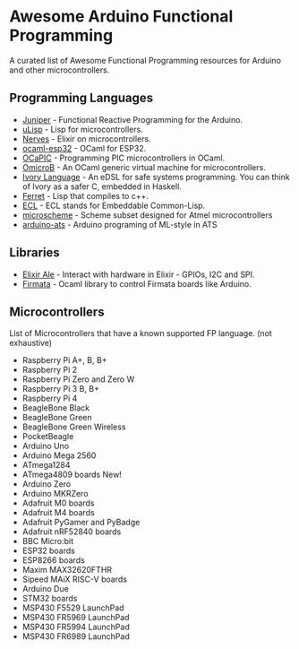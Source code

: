 # Awesome Arduino Functional Programming
A curated list of Awesome Functional Programming resources for Arduino and other microcontrollers.

## Programming Languages
* [Juniper](http://www.juniper-lang.org/) - Functional Reactive Programming for the Arduino.
* [uLisp](http://www.ulisp.com/) - Lisp for microcontrollers.
* [Nerves](https://www.nerves-project.org/) - Elixir on microcontrollers.
* [ocaml-esp32](https://github.com/sadiqj/ocaml-esp32) - OCaml for ESP32.
* [OCaPIC](http://www.algo-prog.info/ocapic/web/index.php?id=OCAPIC:OCAPIC) - Programming PIC microcontrollers in OCaml.
* [OmicroB](https://github.com/stevenvar/omicrob) - An OCaml generic virtual machine for microcontrollers.
* [Ivory Language](https://ivorylang.org/index.html) - An eDSL for safe systems programming. You can think of Ivory as a safer C, embedded in Haskell.
* [Ferret](https://ferret-lang.org/) - Lisp that compiles to c++.
* [ECL](https://gitlab.com/embeddable-common-lisp/ecl) - ECL stands for Embeddable Common-Lisp.
* [microscheme](https://github.com/ryansuchocki/microscheme) - Scheme subset designed for Atmel microcontrollers
* [arduino-ats](https://github.com/fpiot/arduino-ats) - Arduino programing of ML-style in ATS

## Libraries
* [Elixir Ale](https://github.com/fhunleth/elixir_ale) - Interact with hardware in Elixir - GPIOs, I2C and SPI.
* [Firmata](https://github.com/modlfo/firmata) - Ocaml library to control Firmata boards like Arduino.

## Microcontrollers
List of Microcontrollers that have a known supported FP language. (not exhaustive)
* Raspberry Pi A+, B, B+
* Raspberry Pi 2
* Raspberry Pi Zero and Zero W
* Raspberry Pi 3 B, B+
* Raspberry Pi 4
* BeagleBone Black
* BeagleBone Green
* BeagleBone Green Wireless
* PocketBeagle
* Arduino Uno
* Arduino Mega 2560
* ATmega1284
* ATmega4809 boards New!
* Arduino Zero
* Arduino MKRZero
* Adafruit M0 boards
* Adafruit M4 boards
* Adafruit PyGamer and PyBadge
* Adafruit nRF52840 boards
* BBC Micro:bit
* ESP32 boards
* ESP8266 boards
* Maxim MAX32620FTHR
* Sipeed MAiX RISC-V boards
* Arduino Due
* STM32 boards
* MSP430 F5529 LaunchPad
* MSP430 FR5969 LaunchPad
* MSP430 FR5994 LaunchPad
* MSP430 FR6989 LaunchPad
